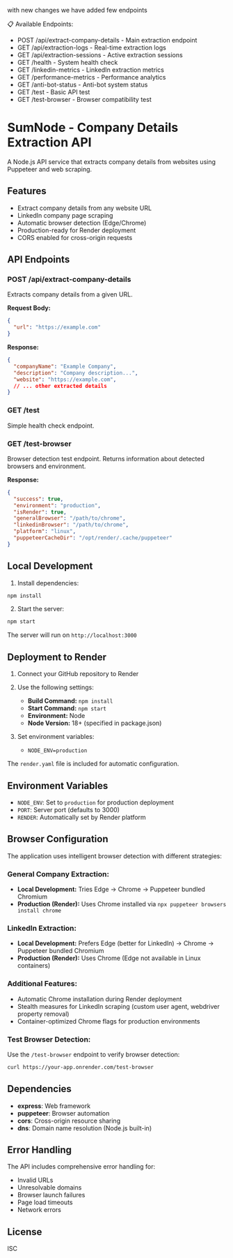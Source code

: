 with new changes we have added few endpoints

📋 Available Endpoints:

- POST /api/extract-company-details - Main extraction endpoint
- GET  /api/extraction-logs         - Real-time extraction logs
- GET  /api/extraction-sessions     - Active extraction sessions
- GET  /health                      - System health check
- GET  /linkedin-metrics            - LinkedIn extraction metrics
- GET  /performance-metrics         - Performance analytics
- GET  /anti-bot-status             - Anti-bot system status
- GET  /test                        - Basic API test
- GET  /test-browser                - Browser compatibility test

  
# SumNode - Company Details Extraction API

A Node.js API service that extracts company details from websites using Puppeteer and web scraping.

## Features

- Extract company details from any website URL
- LinkedIn company page scraping
- Automatic browser detection (Edge/Chrome)
- Production-ready for Render deployment
- CORS enabled for cross-origin requests

## API Endpoints


### POST /api/extract-company-details

Extracts company details from a given URL.

**Request Body:**
```json
{
  "url": "https://example.com"
}
```

**Response:**
```json
{
  "companyName": "Example Company",
  "description": "Company description...",
  "website": "https://example.com",
  // ... other extracted details
}
```

### GET /test

Simple health check endpoint.

### GET /test-browser

Browser detection test endpoint. Returns information about detected browsers and environment.

**Response:**
```json
{
  "success": true,
  "environment": "production",
  "isRender": true,
  "generalBrowser": "/path/to/chrome",
  "linkedinBrowser": "/path/to/chrome",
  "platform": "linux",
  "puppeteerCacheDir": "/opt/render/.cache/puppeteer"
}
```

## Local Development

1. Install dependencies:
```bash
npm install
```

2. Start the server:
```bash
npm start
```

The server will run on `http://localhost:3000`

## Deployment to Render

1. Connect your GitHub repository to Render
2. Use the following settings:
   - **Build Command:** `npm install`
   - **Start Command:** `npm start`
   - **Environment:** Node
   - **Node Version:** 18+ (specified in package.json)

3. Set environment variables:
   - `NODE_ENV=production`

The `render.yaml` file is included for automatic configuration.

## Environment Variables

- `NODE_ENV`: Set to `production` for production deployment
- `PORT`: Server port (defaults to 3000)
- `RENDER`: Automatically set by Render platform

## Browser Configuration

The application uses intelligent browser detection with different strategies:

### General Company Extraction:
- **Local Development:** Tries Edge → Chrome → Puppeteer bundled Chromium
- **Production (Render):** Uses Chrome installed via `npx puppeteer browsers install chrome`

### LinkedIn Extraction:
- **Local Development:** Prefers Edge (better for LinkedIn) → Chrome → Puppeteer bundled Chromium  
- **Production (Render):** Uses Chrome (Edge not available in Linux containers)

### Additional Features:
- Automatic Chrome installation during Render deployment
- Stealth measures for LinkedIn scraping (custom user agent, webdriver property removal)
- Container-optimized Chrome flags for production environments

### Test Browser Detection:
Use the `/test-browser` endpoint to verify browser detection:
```bash
curl https://your-app.onrender.com/test-browser
```

## Dependencies

- **express**: Web framework
- **puppeteer**: Browser automation
- **cors**: Cross-origin resource sharing
- **dns**: Domain name resolution (Node.js built-in)

## Error Handling

The API includes comprehensive error handling for:
- Invalid URLs
- Unresolvable domains
- Browser launch failures
- Page load timeouts
- Network errors

## License

ISC

